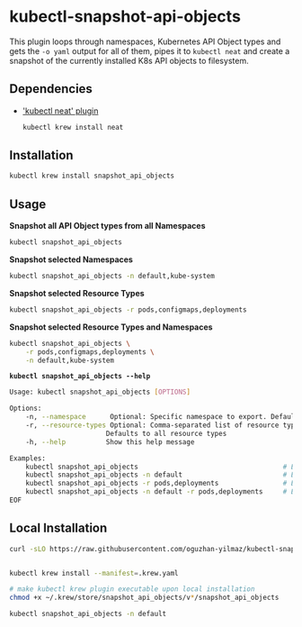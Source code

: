# kubectl-snapshot-api-objects

This plugin loops through namespaces, Kubernetes API Object types and gets the `-o yaml` output for all of them, pipes it to `kubectl neat` and create a snapshot of the currently installed K8s API objects to filesystem.

## Dependencies

<!-- - [yq](https://github.com/mikefarah/yq) -->

- ['kubectl neat' plugin](https://github.com/itaysk/kubectl-neat)
  ```bash
  kubectl krew install neat
  ```

## Installation

```bash
kubectl krew install snapshot_api_objects
```

## Usage

**Snapshot all API Object types from all Namespaces**

```bash
kubectl snapshot_api_objects
```

**Snapshot selected Namespaces**

```bash
kubectl snapshot_api_objects -n default,kube-system
```

**Snapshot selected Resource Types**

```bash
kubectl snapshot_api_objects -r pods,configmaps,deployments

```

**Snapshot selected Resource Types and Namespaces**

```bash
kubectl snapshot_api_objects \
    -r pods,configmaps,deployments \
    -n default,kube-system

```

**`kubectl snapshot_api_objects --help`**

```bash
Usage: kubectl snapshot_api_objects [OPTIONS]

Options:
    -n, --namespace      Optional: Specific namespace to export. Defaults to all namespaces
    -r, --resource-types Optional: Comma-separated list of resource types to export (e.g., "pods,deployments,services")
                        Defaults to all resource types
    -h, --help          Show this help message

Examples:
    kubectl snapshot_api_objects                                    # Export all resources from all namespaces
    kubectl snapshot_api_objects -n default                         # Export all resources from default namespace
    kubectl snapshot_api_objects -r pods,deployments                # Export only pods and deployments from all namespaces
    kubectl snapshot_api_objects -n default -r pods,deployments     # Export pods and deployments from default namespace
EOF
```

<!--
git update-index --chmod=+x snapshot-api-objects

chmod +x ~/.krew/store/snapshot_api_objects/v0.0.1/source/snapshot-api-objects-script.sh
 -->

## Local Installation

```bash
curl -sLO https://raw.githubusercontent.com/oguzhan-yilmaz/kubectl-snapshot-api-objects/refs/heads/main/.krew.yaml


kubectl krew install --manifest=.krew.yaml

# make kubectl krew plugin executable upon local installation
chmod +x ~/.krew/store/snapshot_api_objects/v*/snapshot_api_objects

kubectl snapshot_api_objects -n default
```
